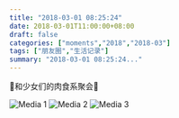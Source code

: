 ```yaml
---
title: "2018-03-01 08:25:24"
date: 2018-03-01T11:00:00+08:00
draft: false
categories: ["moments","2018","2018-03"]
tags: ["朋友圈","生活记录"]
summary: "2018-03-01 08:25:24..."
---
```


🍖和少女们的肉食系聚会🍖

![Media 1](/Moments/photos/2018-03-01/201803010825240.jpg)
![Media 2](/Moments/photos/2018-03-01/201803010825241.jpg)
![Media 3](/Moments/photos/2018-03-01/201803010825242.jpg)

